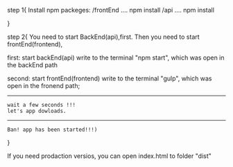 step 1{
    Install npm packeges:
    /frontEnd .... npm install
    /api .... npm install

}

step 2{
    You need to start BackEnd(api),first.
    Then you need to start frontEnd(frontend),
 
  first:
    start backEnd(api)
    write to the terminal "npm start", which was open in the backEnd path  

  second:
    start frontEnd(frontend)
    write to the terminal "gulp", which was open in the fronend path;
**************************************************************************
    wait a few seconds !!!
    let's app dowloads.
**************************************************************************

    Ban! app has been started!!!)

}


If you need prodaction versios, you can open index.html to folder "dist"
 
